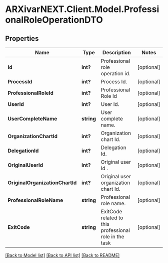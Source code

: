 # ARXivarNEXT.Client.Model.ProfessionalRoleOperationDTO
## Properties

Name | Type | Description | Notes
------------ | ------------- | ------------- | -------------
**Id** | **int?** | Professional role operation id. | [optional] 
**ProcessId** | **int?** | Process Id. | [optional] 
**ProfessionalRoleId** | **int?** | Professional Role Id | [optional] 
**UserId** | **int?** | User Id. | [optional] 
**UserCompleteName** | **string** | User complete name. | [optional] 
**OrganizationChartId** | **int?** | Organization chart Id. | [optional] 
**DelegationId** | **int?** | Delegation Id. | [optional] 
**OriginalUserId** | **int?** | Original user Id . | [optional] 
**OriginalOrganizationChartId** | **int?** | Original user organization chart Id. | [optional] 
**ProfessionalRoleName** | **string** | Professional role name. | [optional] 
**ExitCode** | **string** | ExitCode related to this professional role in the task | [optional] 

[[Back to Model list]](../README.md#documentation-for-models) [[Back to API list]](../README.md#documentation-for-api-endpoints) [[Back to README]](../README.md)

